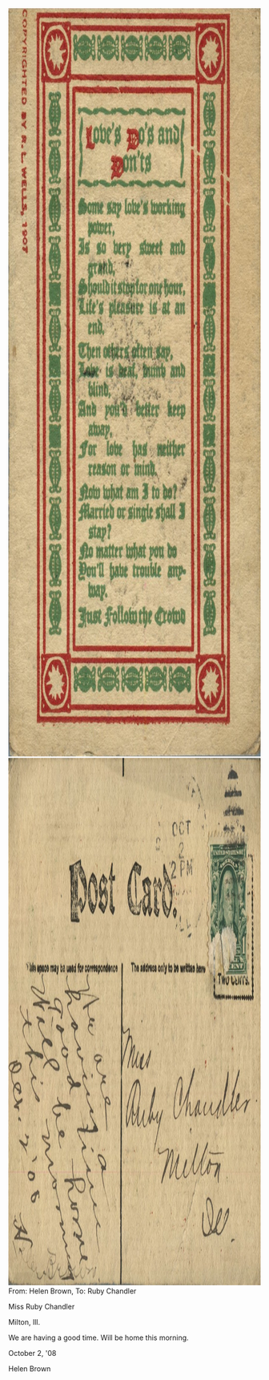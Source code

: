 <html><body><img class="alignnone size-full wp-image-1354" src="/wp-content/uploads/2014/06/postcard-2014-20140613_16481632_0594.jpg" alt="postcard-2014-20140613_16481632_0594" width="1050" height="1493"> <img class="alignnone size-full wp-image-1355" src="/wp-content/uploads/2014/06/postcard-2014-20140613_16482403_0595.jpg" alt="postcard-2014-20140613_16482403_0595" width="1514" height="1052">From: Helen Brown, To: Ruby Chandler



Miss Ruby Chandler

Milton, Ill.



We are having a good time. Will be home this morning.

October 2, '08

Helen Brown</body></html>